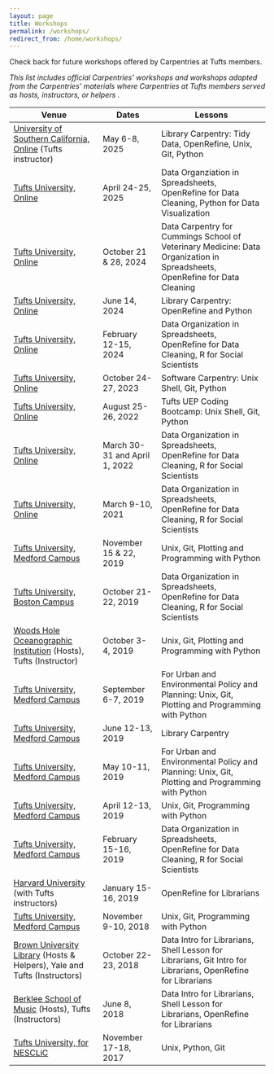 ```yaml
---
layout: page
title: Workshops
permalink: /workshops/
redirect_from: /home/workshops/
---
```

Check back for future workshops offered by Carpentries at Tufts members. 
<p><em>This list includes official Carpentries' workshops and workshops adapted from the Carpentries' materials where Carpentries at Tufts members served as hosts, instructors, or helpers .</em></p>

Venue | Dates | Lessons
---|---|---
[University of Southern California, Online](https://marilomf.github.io/2025-05-06-usc/) (Tufts instructor) | May 6-8, 2025 | Library Carpentry: Tidy Data, OpenRefine, Unix, Git, Python
[Tufts University, Online](https://tufts-carpentries.github.io/2025-04-24-tufts-online/) | April 24-25, 2025 | Data Organziation in Spreadsheets, OpenRefine for Data Cleaning, Python for Data Visualization
[Tufts University, Online](https://tufts-carpentries.github.io/2024-10-21-tufts-online/) | October 21 & 28, 2024 | Data Carpentry for Cummings School of Veterinary Medicine: Data Organization in Spreadsheets, OpenRefine for Data Cleaning
[Tufts University, Online](https://tufts-carpentries.github.io/2024-06-14-tufts-online) | June 14, 2024 | Library Carpentry: OpenRefine and Python
[Tufts University, Online](https://tufts-carpentries.github.io/2024-02-12-tufts-online) | February 12-15, 2024 | Data Organization in Spreadsheets, OpenRefine for Data Cleaning, R for Social Scientists
[Tufts University, Online](https://tufts-carpentries.github.io/2023-10-24-tufts-online) | October 24-27, 2023 | Software Carpentry: Unix Shell, Git, Python
[Tufts University, Online](https://tufts-carpentries.github.io/2022-08-25-tuftsUEP/ ) | August 25-26, 2022 | Tufts UEP Coding Bootcamp: Unix Shell, Git, Python
[Tufts University, Online](https://tufts-carpentries.github.io/2022-03-30-TuftsGinnHirsh-online) | March 30-31 and April 1, 2022 | Data Organization in Spreadsheets, OpenRefine for Data Cleaning, R for Social Scientists
[Tufts University, Online](https://tufts-carpentries.github.io/2021-03-09-tuftsHirsh/) | March 9-10, 2021 | Data Organization in Spreadsheets, OpenRefine for Data Cleaning, R for Social Scientists
[Tufts University, Medford Campus](https://tufts-carpentries.github.io/2019-11-15-tufts/) | November 15 & 22, 2019 | Unix, Git, Plotting and Programming with Python
[Tufts University, Boston Campus](https://tufts-carpentries.github.io/2019-10-21-tuftsHirsh/) | October 21-22, 2019 | Data Organization in Spreadsheets, OpenRefine for Data Cleaning, R for Social Scientists
[Woods Hole Oceanographic Institution](https://nesclic.github.io/2019-10-03-whoi/) (Hosts), Tufts (Instructor)| October 3-4, 2019 | Unix, Git, Plotting and Programming with Python
[Tufts University, Medford Campus](https://tufts-carpentries.github.io/2019-09-06-tuftsUEP/) | September 6-7, 2019 | For Urban and Environmental Policy and Planning: Unix, Git, Plotting and Programming with Python
[Tufts University, Medford Campus](https://nesclic.github.io/2019-06-13-tuftsLibs/) | June 12-13, 2019 | Library Carpentry
[Tufts University, Medford Campus](https://nesclic.github.io/2019-05-10-tuftsUEP/) | May 10-11, 2019 | For Urban and Environmental Policy and Planning: Unix, Git, Plotting and Programming with Python
[Tufts University, Medford Campus](https://nesclic.github.io/2019-04-12-tufts) | April 12-13, 2019 | Unix, Git, Programming with Python
[Tufts University, Medford Campus](https://nesclic.github.io/2019-02-15-tufts) | February 15-16, 2019 | Data Organization in Spreadsheets, OpenRefine for Data Cleaning, R for Social Scientists
[Harvard University](https://nesclic.github.io/2019-01-15-harvard) (with Tufts instructors) | January 15-16, 2019 | OpenRefine for Librarians 
[Tufts University, Medford Campus](https://nesclic.github.io/2018-11-09-tufts/) | November 9-10, 2018 | Unix, Git, Programming with Python
[Brown University Library](https://nesclic.github.io/2018-10-22-NEASIST-Brown/) (Hosts & Helpers), Yale and Tufts (Instructors) | October 22-23, 2018 | Data Intro for Librarians, Shell Lesson for Librarians, Git Intro for Librarians, OpenRefine for Librarians
[Berklee School of Music](https://nesclic.github.io/2018-06-08-berklee/) (Hosts), Tufts (Instructors) | June 8, 2018 | Data Intro for Librarians, Shell Lesson for Librarians, OpenRefine for Librarians
[Tufts University, for NESCLiC](https://nesclic.github.io/2017-11-17-tufts/)|November 17-18, 2017| Unix, Python, Git
